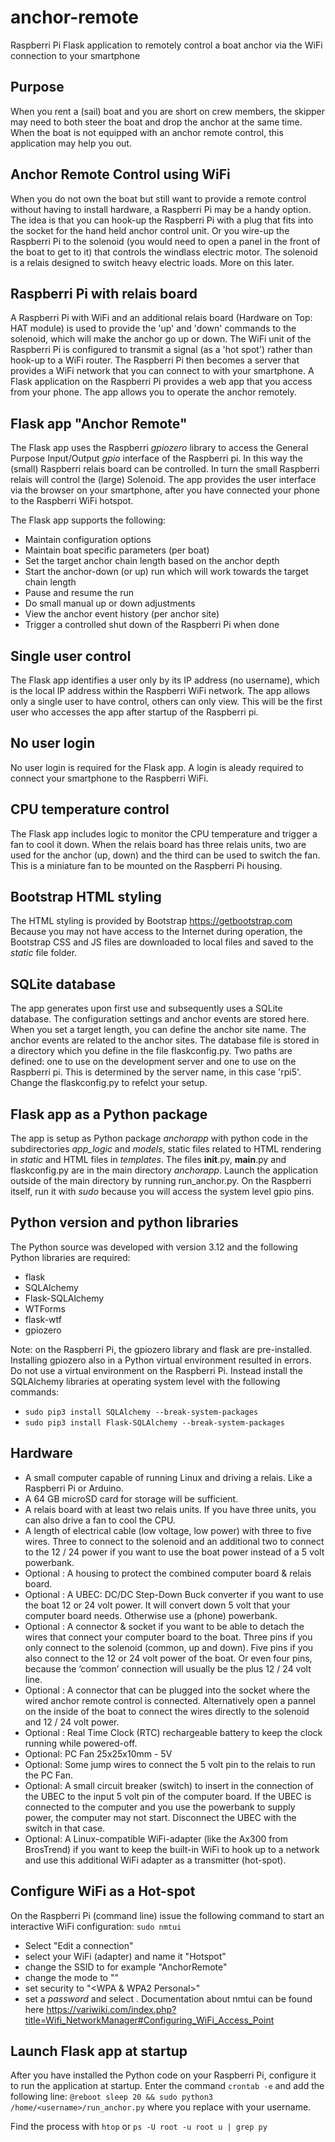 # anchor-remote
Raspberri Pi Flask application to remotely control a boat anchor via the WiFi connection to your smartphone


Purpose
-------
When you rent a (sail) boat and you are short on crew members, the skipper may need to both steer the boat and drop the anchor at the same time. When the boat is not equipped with an anchor remote control, this application may help you out. 

Anchor Remote Control using WiFi
--------------------------------
When you do not own the boat but still want to provide a remote control without having to install hardware, a Raspberri Pi may be a handy option. The idea is that you can hook-up the Raspberri Pi with a plug that fits into the socket for the hand held anchor control unit. Or you wire-up the Raspberri Pi to the solenoid (you would need to open a panel in the front of the boat to get to it) that controls the windlass electric motor. The solenoid is a relais designed to switch heavy electric loads. More on this later.

Raspberri Pi with relais board
------------------------------
A Raspberri Pi with WiFi and an additional relais board (Hardware on Top: HAT module) is used to provide the 'up' and 'down' commands to the solenoid, which will make the anchor go up or down. The WiFi unit of the Raspberri Pi is configured to transmit a signal (as a 'hot spot') rather than hook-up to a WiFi router. The Raspberri Pi then becomes a server that provides a WiFi network that you can connect to with your smartphone. A Flask application on the Raspberri Pi provides a web app that you access from your phone. The app allows you to operate the anchor remotely.

Flask app "Anchor Remote"
-------------------------
The Flask app uses the Raspberri *gpiozero* library to access the General Purpose Input/Output *gpio* interface of the Raspberri pi. In this way the (small) Raspberri relais board can be controlled. In turn the small Raspberri relais will control the (large) Solenoid. The app provides the user interface via the browser on your smartphone, after you have connected your phone to the Raspberri WiFi hotspot.

The Flask app supports the following:

* Maintain configuration options
* Maintain boat specific parameters (per boat)
* Set the target anchor chain length based on the anchor depth
* Start the anchor-down (or up) run which will work towards the target chain length
* Pause and resume the run
* Do small manual up or down adjustments
* View the anchor event history (per anchor site)
* Trigger a controlled shut down of the Raspberri Pi when done

Single user control
-------------------
The Flask app identifies a user only by its IP address (no username), which is the local IP address within the Raspberri WiFi network. The app allows only a single user to have control, others can only view. This will be the first user who accesses the app after startup of the Raspberri pi.

No user login
-------------
No user login is required for the Flask app. A login is aleady required to connect your smartphone to the Raspberri WiFi.


CPU temperature control
-----------------------
The Flask app includes logic to monitor the CPU temperature and trigger a fan to cool it down. When the relais board has three relais units, two are used for the anchor (up, down) and the third can be used to switch the fan. This is a miniature fan to be mounted on the Raspberri Pi housing.

Bootstrap HTML styling
----------------------
The HTML styling is provided by Bootstrap https://getbootstrap.com Because you may not have access to the Internet during operation, the Bootstrap CSS and JS files are downloaded to local files and saved to the *static* file folder. 

SQLite database
---------------
The app generates upon first use and subsequently uses a SQLite database. The configuration settings and anchor events are stored here. When you set a target length, you can define the anchor site name. The anchor events are related to the anchor sites. The database file is stored in a directory which you define in the file flaskconfig.py. Two paths are defined: one to use on the development server and one to use on the Raspberri pi. This is determined by the server name, in this case 'rpi5'. Change the flaskconfig.py to refelct your setup.

Flask app as a Python package
-----------------------------
The app is setup as Python package *anchorapp* with python code in the subdirectories *app_logic* and *models*, static files related to HTML rendering in *static* and HTML files in *templates*. The files __init__.py, __main__.py and flaskconfig.py are in the main directory *anchorapp*. Launch the application outside of the main directory by running run_anchor.py. On the Raspberri itself, run it with *sudo* because you will access the system level gpio pins.

Python version and python libraries
-----------------------------------
The Python source was developed with version 3.12 and the following Python libraries are required:

* flask
* SQLAlchemy
* Flask-SQLAlchemy
* WTForms
* flask-wtf
* gpiozero

Note: on the Raspberri Pi, the gpiozero library and flask are pre-installed. Installing gpiozero also in a Python virtual environment resulted in errors. Do not use a virtual environment on the Raspberri Pi. Instead install the SQLAlchemy libraries at operating system level with the following commands:

* ``sudo pip3 install SQLAlchemy --break-system-packages``
* ``sudo pip3 install Flask-SQLAlchemy --break-system-packages``

Hardware
--------
* A small computer capable of running Linux and driving a relais. Like a Raspberri Pi or Arduino. 
* A 64 GB microSD card for storage will be sufficient.
* A relais board with at least two relais units. If you have three units, you can also drive a fan to cool the CPU.
* A length of electrical cable (low voltage, low power) with three to five wires. Three to connect to the solenoid and an additional two to connect to the 12 / 24 power if you want to use the boat power instead of a 5 volt powerbank. 
* Optional : A housing to protect the combined computer board & relais board.
* Optional : A UBEC: DC/DC Step-Down Buck converter if you want to use the boat 12 or 24 volt power. It will convert down 5 volt that your computer board needs. Otherwise use a (phone) powerbank.
* Optional : A connector & socket if you want to be able to detach the wires that connect your computer board to the boat. Three pins if you only connect to the solenoid (common, up and down). Five pins if you also connect to the 12 or 24 volt power of the boat. Or even four pins, because the ‘common’ connection will usually be the plus 12 / 24 volt line.
* Optional : A connector that can be plugged into the socket where the wired anchor remote control is connected. Alternatively open a pannel on the inside of the boat to connect the wires directly to the solenoid and 12 / 24 volt power.
* Optional : Real Time Clock (RTC) rechargeable battery to keep the clock running while powered-off.
* Optional: PC Fan 25x25x10mm - 5V
* Optional: Some jump wires to connect the 5 volt pin to the relais to run the PC Fan.
* Optional: A small circuit breaker (switch) to insert in the connection of the UBEC to the input 5 volt pin of the computer board. If the UBEC is connected to the computer and you use the powerbank to supply power, the computer may not start. Disconnect the UBEC with the switch in that case.
* Optional: A Linux-compatible WiFi-adapter (like the Ax300 from BrosTrend) if you want to keep the built-in WiFi to hook up to a network and use this additional WiFi adapter as a transmitter (hot-spot).

Configure WiFi as a Hot-spot
----------------------------
On the Raspberri Pi (command line) issue the following command to start an interactive WiFi configuration: ``sudo nmtui``
* Select "Edit a connection"
* select your WiFi (adapter) and name it "Hotspot"
* change the SSID to for example "AnchorRemote"
* change the mode to "<Access Point>"
* set security to "<WPA & WPA2 Personal>"
* set a *password* and select <OK>.
Documentation about nmtui can be found here https://variwiki.com/index.php?title=Wifi_NetworkManager#Configuring_WiFi_Access_Point

Launch Flask app at startup
---------------------------
After you have installed the Python code on your Raspberri Pi, configure it to run the application at startup. Enter the command ``crontab -e`` and add the following line:
``@reboot sleep 20 && sudo python3 /home/<username>/run_anchor.py`` where you replace <username> with your username.

Find the process with ``htop`` or ``ps -U root -u root u | grep py``
